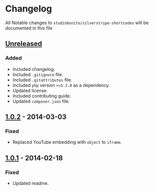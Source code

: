 # Changelog

All Notable changes to `studiobonito/silverstripe-shortcodes` will be documented in this file

## [Unreleased]
### Added
- Included changelog.
- Included `.gitignore` file.
- Included `.gitattributes` file.
- Included `php` version `>=5.3.0` as a dependency.
- Updated license.
- Included contributing guide.
- Updated `composer.json` file.

## [1.0.2] - 2014-03-03
### Fixed
- Replaced YouTube embedding with `object` to `iframe`.

## [1.0.1] - 2014-02-18
### Fixed
- Updated readme.

[Unreleased]: https://github.com/studiobonito/silverstripe-shortcodes/compare/1.0.2...HEAD
[1.0.2]: https://github.com/studiobonito/silverstripe-shortcodes/compare/1.0.1...1.0.2
[1.0.1]: https://github.com/studiobonito/silverstripe-shortcodes/compare/1.0.0...1.0.1